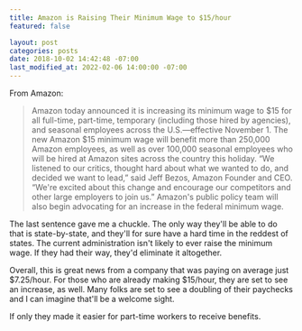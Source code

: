 ```yaml
---
title: Amazon is Raising Their Minimum Wage to $15/hour
featured: false

layout: post
categories: posts
date: 2018-10-02 14:42:48 -07:00
last_modified_at: 2022-02-06 14:00:00 -07:00
---
```


From Amazon:

>  Amazon today announced it is increasing its minimum wage to $15 for all full-time, part-time, temporary (including those hired by agencies), and seasonal employees across the U.S.—effective November 1. The new Amazon $15 minimum wage will benefit more than 250,000 Amazon employees, as well as over 100,000 seasonal employees who will be hired at Amazon sites across the country this holiday.
> “We listened to our critics, thought hard about what we wanted to do, and decided we want to lead,” said Jeff Bezos, Amazon Founder and CEO. “We're excited about this change and encourage our competitors and other large employers to join us.”
> Amazon's public policy team will also begin advocating for an increase in the federal minimum wage.

The last sentence gave me a chuckle. The only way they'll be able to do that is state-by-state, and they'll for sure have a hard time in the reddest of states. The current administration isn't likely to ever raise the minimum wage. If they had their way, they'd eliminate it altogether.

Overall, this is great news from a company that was paying on average just $7.25/hour. For those who are already making $15/hour, they are set to see an increase, as well. Many folks are set to see a doubling of their paychecks and I can imagine that'll be a welcome sight.

If only they made it easier for part-time workers to receive benefits.

